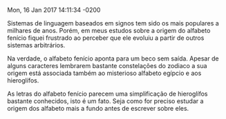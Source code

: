 Mon, 16 Jan 2017 14:11:34 -0200

Sistemas de linguagem baseados em signos tem sido os mais populares a milhares de anos. Porém, em meus estudos sobre a origem do alfabeto fenício fiquei frustrado ao perceber que ele evoluiu a partir de outros sistemas arbitrários.

Na verdade, o alfabeto fenício aponta para um beco sem saída. Apesar de alguns caracteres lembrarem bastante constelações do zodiaco a sua origem está associada também ao misterioso alfabeto egípcio e aos hieroglífos. 

As letras do alfabeto fenício parecem uma simplificação de hieroglífos bastante conhecidos, isto é um fato. Seja como for preciso estudar a origem dos alfabeto mais a fundo antes de escrever sobre eles.
